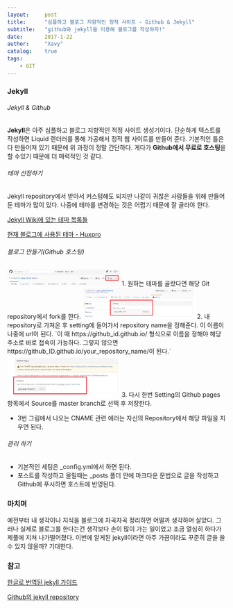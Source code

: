 ```yaml
---
layout:     post
title:      "심플하고 블로그 지향적인 정적 사이트 - Github & Jekyll"
subtitle:   "github와 jekyll을 이용해 블로그를 작성하자!"
date:       2017-1-22
author:     "Xavy"
catalog:    true
tags:
    - GIT
---
```


### Jekyll
###### Jekyll & Github
 **Jekyll**은 아주 심플하고 블로그 지향적인 적정 사이트 생성기이다. 단순하게 텍스트를 작성하면 Liquid 렌더러를 통해 가공해서 정적 웹 사이트를 만들어 준다. 기본적인 틀은 다 만들어져 있기 때문에 위 과정이 정말 간단하다.  게다가 **Github에서 무료로 호스팅**을 할 수있기 때문에 더 매력적인 것 같다.
 
###### 테마 선정하기
 Jekyll repository에서 받아서 커스텀해도 되지만 나같이 귀찮은 사람들을 위해 만들어둔 테마가 많이 있다.
 나중에 테마를 변경하는 것은 어렵기 때문에 잘 골라야 한다.
 
[Jekyll Wiki에 있는 테마 목록들](https://github.com/jekyll/jekyll/wiki/Themes)

[현재 블로그에 사용된 테마 - Huxpro](https://github.com/Huxpro/huxpro.github.io)

###### 블로그 만들기(Github 호스팅)
<img class="shadow" src="/img/my-post/1/jekyll_1.png" width="260">
 1. 원하는 테마를 골랐다면 해당 Git repository에서 fork를 한다.
<img class="shadow" src="/img/my-post/1/jekyll_2.png" width="260">
 2. 내 repository로 가져온 후 setting에 들어가서 repository name을 정해준다. 이 이름이 나중에 url이 된다. `이 때 https://github_id.github.io/ 형식으로 이름을 정해야 해당 주소로 바로 접속이 가능하다. 그렇지 않으면 https://github_ID.github.io/your_repository_name/이 된다.`
<img class="shadow" src="/img/my-post/1/jekyll_3.png" width="260">
 3. 다시 한번 Setting의 Github pages 항목에서 Source를 master branch로 선택 후 저장한다.

- 3번 그림에서 나오는 CNAME 관련 에러는 자신의 Repository에서 해당 파일을 지우면 된다.

###### 관리 하기

 - 기본적인 세팅은 _config.yml에서 하면 된다.
 - 포스트를 작성하고 올릴때는 _posts 폴더 안에 마크다운 문법으로 글을 작성하고 Github에 푸시하면 호스트에 반영된다.

### 마치며
 예전부터 내 생각이나 지식을 블로그에 차곡차곡 정리하면 어떨까 생각하며 살았다. 그러나 실제로 블로그를 한다는건 생각보다 손이 많이 가는 일이었고 조금 열심히 하다가 제풀에 지쳐 나가떨어졌다. 이번에 알게된 jekyll이라면 아주 가끔이라도 꾸준히 글을 쓸 수 있지 않을까? 기대한다.

### 참고
[한글로 번역된 jekyll 가이드](https://jekyllrb-ko.github.io/)

[Github의 jekyll repository ](https://github.com/jekyll/jekyll)
